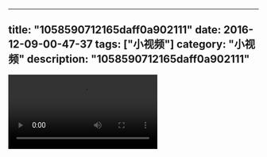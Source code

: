 
---
title: "1058590712165daff0a902111"
date: 2016-12-09-00-47-37
tags: ["小视频"]
category: "小视频"
description: "1058590712165daff0a902111"
---
<video src="http://ohtsqip0g.bkt.clouddn.com/1058590712165daff0a902111.mp4" controls="controls"></video>

